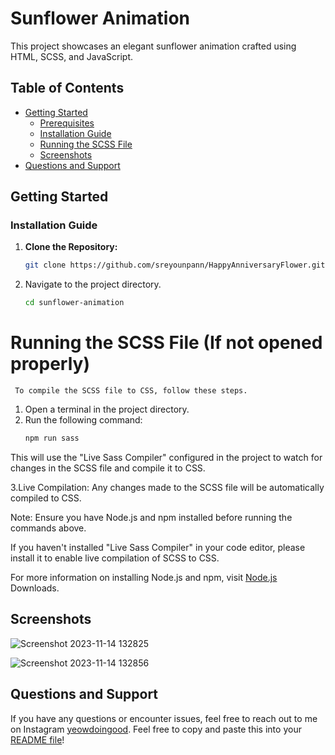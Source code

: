 # Sunflower Animation

This project showcases an elegant sunflower animation crafted using HTML, SCSS, and JavaScript.

## Table of Contents
- [Getting Started](#getting-started)
  - [Prerequisites](#prerequisites)
  - [Installation Guide](#installation-guide)
  - [Running the SCSS File](#running-the-scss-file)
  - [Screenshots](#screenshots)
- [Questions and Support](#questions-and-support)

## Getting Started

### Installation Guide
1. **Clone the Repository:**
   ```bash
   git clone https://github.com/sreyounpann/HappyAnniversaryFlower.git

1. Navigate to the project directory.
   ```bash
   cd sunflower-animation
   
 # Running the SCSS File (If not opened properly)
     To compile the SCSS file to CSS, follow these steps.
1. Open a terminal in the project directory.
2. Run the following command:
     ```bash
   npm run sass
     
This will use the "Live Sass Compiler" configured in the project to watch for changes in the SCSS file and compile it to CSS.

3.Live Compilation: 
Any changes made to the SCSS file will be automatically compiled to CSS.

Note: Ensure you have Node.js and npm installed before running the commands above.

If you haven't installed "Live Sass Compiler" in your code editor, please install it to enable live compilation of SCSS to CSS.

For more information on installing Node.js and npm, visit [Node.js](https://nodejs.org/en/) Downloads.

## Screenshots
![Screenshot 2023-11-14 132825](https://github.com/sreyounpann/HappyAnniversaryFlower/assets/83297826/6391701d-7f5c-4671-bde0-05726ca08085)

  ![Screenshot 2023-11-14 132856](https://github.com/sreyounpann/HappyAnniversaryFlower/assets/83297826/8c052831-cf84-49e1-8c03-86f758389c07)


## Questions and Support
If you have any questions or encounter issues, feel free to reach out to me on Instagram [yeowdoingood](https://www.instagram.com/yeowdoingood/).
    Feel free to copy and paste this into your [README file](README.md)!



   
